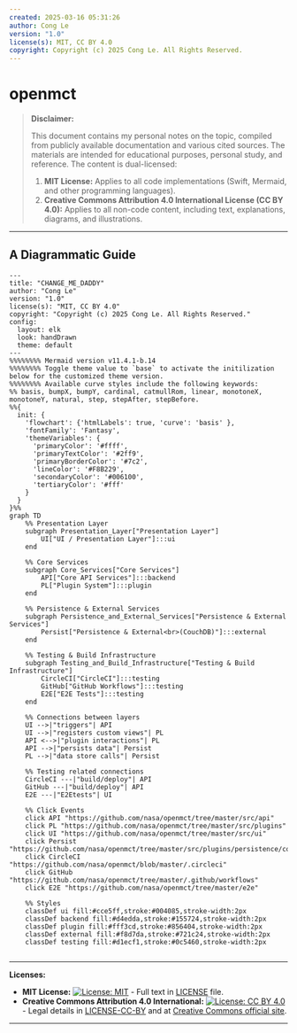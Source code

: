 ```yaml
---
created: 2025-03-16 05:31:26
author: Cong Le
version: "1.0"
license(s): MIT, CC BY 4.0
copyright: Copyright (c) 2025 Cong Le. All Rights Reserved.
---
```




# openmct
> **Disclaimer:**
>
> This document contains my personal notes on the topic,
> compiled from publicly available documentation and various cited sources.
> The materials are intended for educational purposes, personal study, and reference.
> The content is dual-licensed:
> 1. **MIT License:** Applies to all code implementations (Swift, Mermaid, and other programming languages).
> 2. **Creative Commons Attribution 4.0 International License (CC BY 4.0):** Applies to all non-code content, including text, explanations, diagrams, and illustrations.
---


## A Diagrammatic Guide 


```mermaid
---
title: "CHANGE_ME_DADDY"
author: "Cong Le"
version: "1.0"
license(s): "MIT, CC BY 4.0"
copyright: "Copyright (c) 2025 Cong Le. All Rights Reserved."
config:
  layout: elk
  look: handDrawn
  theme: default
---
%%%%%%%% Mermaid version v11.4.1-b.14
%%%%%%%% Toggle theme value to `base` to activate the initilization below for the customized theme version.
%%%%%%%% Available curve styles include the following keywords:
%% basis, bumpX, bumpY, cardinal, catmullRom, linear, monotoneX, monotoneY, natural, step, stepAfter, stepBefore.
%%{
  init: {
    'flowchart': {'htmlLabels': true, 'curve': 'basis' },
    'fontFamily': 'Fantasy',
    'themeVariables': {
      'primaryColor': '#ffff',
      'primaryTextColor': '#2ff9',
      'primaryBorderColor': '#7c2',
      'lineColor': '#F8B229',
      'secondaryColor': '#006100',
      'tertiaryColor': '#fff'
    }
  }
}%%
graph TD
    %% Presentation Layer
    subgraph Presentation_Layer["Presentation Layer"]
        UI["UI / Presentation Layer"]:::ui
    end

    %% Core Services
    subgraph Core_Services["Core Services"]
        API["Core API Services"]:::backend
        PL["Plugin System"]:::plugin
    end

    %% Persistence & External Services
    subgraph Persistence_and_External_Services["Persistence & External Services"]
        Persist["Persistence & External<br>(CouchDB)"]:::external
    end

    %% Testing & Build Infrastructure
    subgraph Testing_and_Build_Infrastructure["Testing & Build Infrastructure"]
        CircleCI["CircleCI"]:::testing
        GitHub["GitHub Workflows"]:::testing
        E2E["E2E Tests"]:::testing
    end

    %% Connections between layers
    UI -->|"triggers"| API
    UI -->|"registers custom views"| PL
    API <-->|"plugin interactions"| PL
    API -->|"persists data"| Persist
    PL -->|"data store calls"| Persist

    %% Testing related connections
    CircleCI ---|"build/deploy"| API
    GitHub ---|"build/deploy"| API
    E2E ---|"E2Etests"| UI

    %% Click Events
    click API "https://github.com/nasa/openmct/tree/master/src/api"
    click PL "https://github.com/nasa/openmct/tree/master/src/plugins"
    click UI "https://github.com/nasa/openmct/tree/master/src/ui"
    click Persist "https://github.com/nasa/openmct/tree/master/src/plugins/persistence/couch"
    click CircleCI "https://github.com/nasa/openmct/blob/master/.circleci"
    click GitHub "https://github.com/nasa/openmct/tree/master/.github/workflows"
    click E2E "https://github.com/nasa/openmct/tree/master/e2e"

    %% Styles
    classDef ui fill:#cce5ff,stroke:#004085,stroke-width:2px
    classDef backend fill:#d4edda,stroke:#155724,stroke-width:2px
    classDef plugin fill:#fff3cd,stroke:#856404,stroke-width:2px
    classDef external fill:#f8d7da,stroke:#721c24,stroke-width:2px
    classDef testing fill:#d1ecf1,stroke:#0c5460,stroke-width:2px
    
```






---
**Licenses:**

- **MIT License:**  [![License: MIT](https://img.shields.io/badge/License-MIT-yellow.svg)](LICENSE) - Full text in [LICENSE](LICENSE) file.
- **Creative Commons Attribution 4.0 International:** [![License: CC BY 4.0](https://licensebuttons.net/l/by/4.0/88x31.png)](LICENSE-CC-BY) - Legal details in [LICENSE-CC-BY](LICENSE-CC-BY) and at [Creative Commons official site](http://creativecommons.org/licenses/by/4.0/).

---
